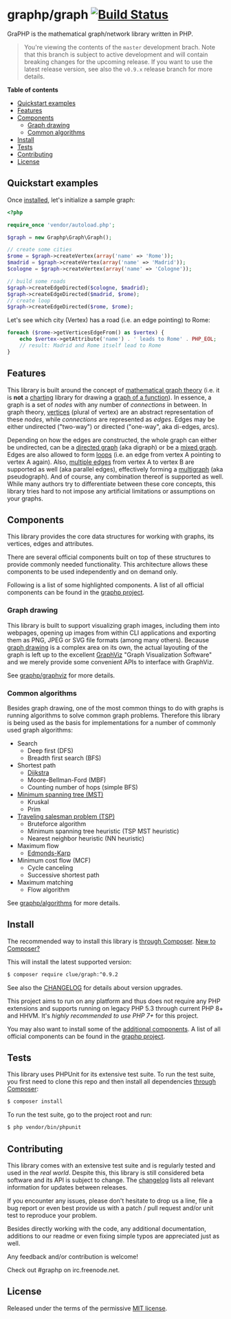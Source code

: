 # graphp/graph [![Build Status](https://travis-ci.org/graphp/graph.png?branch=master)](https://travis-ci.org/graphp/graph)

GraPHP is the mathematical graph/network library written in PHP.

>   You're viewing the contents of the `master` development brach. Note that this
    branch is subject to active development and will contain breaking changes
    for the upcoming release. If you want to use the latest release version,
    see also the `v0.9.x` release branch for more details.

**Table of contents**

* [Quickstart examples](#quickstart-examples)
* [Features](#features)
* [Components](#components)
    * [Graph drawing](#graph-drawing)
    * [Common algorithms](#common-algorithms)
* [Install](#install)
* [Tests](#tests)
* [Contributing](#contributing)
* [License](#license)

## Quickstart examples

Once [installed](#install), let's initialize a sample graph:

```php
<?php

require_once 'vendor/autoload.php';

$graph = new Graphp\Graph\Graph();

// create some cities
$rome = $graph->createVertex(array('name' => 'Rome'));
$madrid = $graph->createVertex(array('name' => 'Madrid'));
$cologne = $graph->createVertex(array('name' => 'Cologne'));

// build some roads
$graph->createEdgeDirected($cologne, $madrid);
$graph->createEdgeDirected($madrid, $rome);
// create loop
$graph->createEdgeDirected($rome, $rome);
```

Let's see which city (Vertex) has a road (i.e. an edge pointing) to Rome:

```php
foreach ($rome->getVerticesEdgeFrom() as $vertex) {
    echo $vertex->getAttribute('name') . ' leads to Rome' . PHP_EOL;
    // result: Madrid and Rome itself lead to Rome
}
```

## Features

This library is built around the concept of [mathematical graph theory](https://en.wikipedia.org/wiki/Graph_theory) (i.e. it is **not** a [charting](http://en.wikipedia.org/wiki/Chart) library for drawing a [graph of a function](http://en.wikipedia.org/wiki/Graph_of_a_function)). In essence, a graph is a set of *nodes* with any number of *connections* in between. In graph theory, [vertices](http://en.wikipedia.org/wiki/Vertex_%28graph_theory%29) (plural of vertex) are an abstract representation of these *nodes*, while *connections* are represented as *edges*. Edges may be either undirected ("two-way") or directed ("one-way", aka di-edges, arcs).

Depending on how the edges are constructed, the whole graph can either be undirected, can be a [directed graph](http://en.wikipedia.org/wiki/Directed_graph) (aka digraph) or be a [mixed graph](https://en.wikipedia.org/wiki/Mixed_graph). Edges are also allowed to form [loops](http://en.wikipedia.org/wiki/Loop_%28graph_theory%29) (i.e. an edge from vertex A pointing to vertex A again). Also, [multiple edges](http://en.wikipedia.org/wiki/Multiple_edges) from vertex A to vertex B  are supported as well (aka parallel edges), effectively forming a [multigraph](http://en.wikipedia.org/wiki/Multigraph) (aka pseudograph). And of course, any combination thereof is supported as well. While many authors try to differentiate between these core concepts, this library tries hard to not impose any artificial limitations or assumptions on your graphs.

## Components

This library provides the core data structures for working with graphs, its vertices, edges and attributes.

There are several official components built on top of these structures to provide commonly needed functionality.
This architecture allows these components to be used independently and on demand only.

Following is a list of some highlighted components. A list of all official components can be found in the [graphp project](https://github.com/graphp).

### Graph drawing

This library is built to support visualizing graph images, including them into webpages, opening up images from within CLI applications and exporting them as PNG, JPEG or SVG file formats (among many others). Because [graph drawing](http://en.wikipedia.org/wiki/Graph_drawing) is a complex area on its own, the actual layouting of the graph is left up to the excellent [GraphViz](http://www.graphviz.org/) "Graph Visualization Software" and we merely provide some convenient APIs to interface with GraphViz.

See [graphp/graphviz](https://github.com/graphp/graphviz) for more details.

### Common algorithms

Besides graph drawing, one of the most common things to do with graphs is running algorithms to solve common graph problems.
Therefore this library is being used as the basis for implementations for a number of commonly used graph algorithms:

* Search
    * Deep first (DFS)
    * Breadth first search (BFS)
* Shortest path
    * [Dijkstra](https://en.wikipedia.org/wiki/Dijkstra%27s_algorithm)
    * Moore-Bellman-Ford (MBF)
    * Counting number of hops (simple BFS)
* [Minimum spanning tree (MST)](https://en.wikipedia.org/wiki/Minimum_spanning_tree)
    * Kruskal
    * Prim
* [Traveling salesman problem (TSP)](https://en.wikipedia.org/wiki/Travelling_salesman_problem)
    * Bruteforce algorithm
    * Minimum spanning tree heuristic (TSP MST heuristic)
    * Nearest neighbor heuristic (NN heuristic)
* Maximum flow
    * [Edmonds-Karp](https://en.wikipedia.org/wiki/Edmonds%E2%80%93Karp_algorithm)
* Minimum cost flow (MCF)
    * Cycle canceling
    * Successive shortest path
* Maximum matching
    * Flow algorithm

See [graphp/algorithms](https://github.com/graphp/algorithms) for more details.

## Install

The recommended way to install this library is [through Composer](https://getcomposer.org).
[New to Composer?](https://getcomposer.org/doc/00-intro.md)

This will install the latest supported version:

```bash
$ composer require clue/graph:^0.9.2
```

See also the [CHANGELOG](CHANGELOG.md) for details about version upgrades.

This project aims to run on any platform and thus does not require any PHP
extensions and supports running on legacy PHP 5.3 through current PHP 8+ and
HHVM.
It's *highly recommended to use PHP 7+* for this project.

You may also want to install some of the [additional components](#components).
A list of all official components can be found in the [graphp project](https://github.com/graphp).

## Tests

This library uses PHPUnit for its extensive test suite.
To run the test suite, you first need to clone this repo and then install all
dependencies [through Composer](https://getcomposer.org):

```bash
$ composer install
```

To run the test suite, go to the project root and run:

```bash
$ php vendor/bin/phpunit
```

## Contributing

This library comes with an extensive test suite and is regularly tested and used in the *real world*.
Despite this, this library is still considered beta software and its API is subject to change.
The [changelog](CHANGELOG.md) lists all relevant information for updates between releases.

If you encounter any issues, please don't hesitate to drop us a line, file a bug report or even best provide us with a patch / pull request and/or unit test to reproduce your problem.

Besides directly working with the code, any additional documentation, additions to our readme or even fixing simple typos are appreciated just as well.

Any feedback and/or contribution is welcome!

Check out #graphp on irc.freenode.net.

## License

Released under the terms of the permissive [MIT license](http://opensource.org/licenses/MIT).
